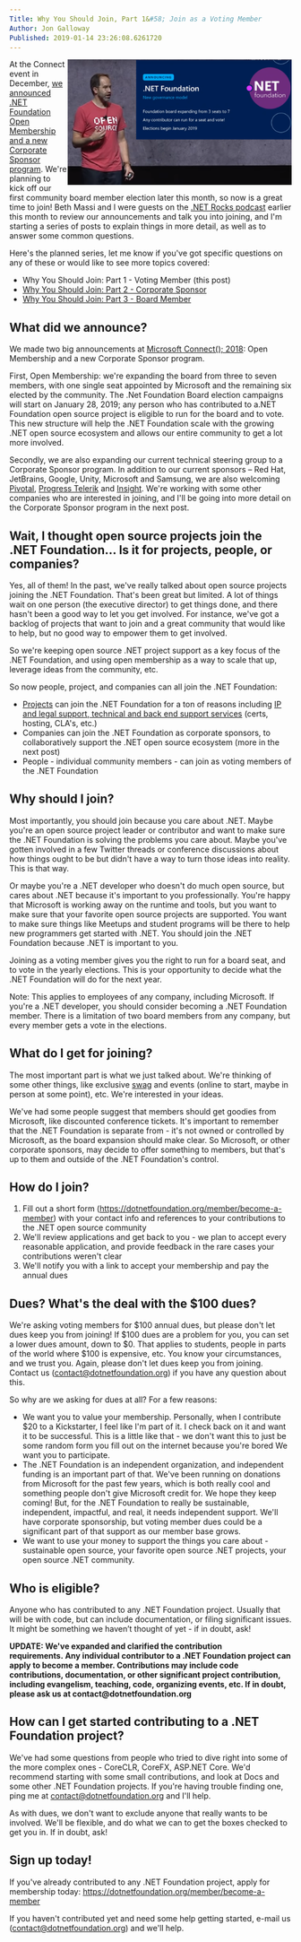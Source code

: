 ```yaml
---
Title: Why You Should Join, Part 1&#58; Join as a Voting Member
Author: Jon Galloway
Published: 2019-01-14 23:26:08.6261720
---
```

<p><img alt="" src="assets/posts/connect-dnf.png" style="float: right; width: 400px; height: 224px;" />At the Connect event in December, <a href="/blog/2018/12/04/announcing-net-foundation-open-membership">we announced .NET Foundation Open Membership and a new Corporate Sponsor program</a>. We're planning to kick off our first community board member election later this month, so now is a great time to join! Beth Massi and I were guests on the <a href="https://dotnetrocks.com/?show=1611">.NET Rocks podcast</a> earlier this month to review our announcements and talk you into joining, and I'm starting a series of posts to explain things in more detail, as well as to answer some common questions.</p>

<p>Here's the planned series, let me know if you've got specific questions on any of these or would like to see more topics covered:</p>

<ul>
<li>Why You Should Join: Part 1 - Voting Member (this post)</li>
<li><a href="/blog/2019/01/16/why-you-should-join-part-2---corporate-sponsor">Why You Should Join: Part 2 - Corporate Sponsor</a></li>
<li><a href="/blog/2019/01/23/why-you-should-join-part-3-become-a-board-member">Why You Should Join: Part 3 - Board Member</a></li>
</ul>

<h2>What did we announce?</h2>

<p>We made two big announcements at <a href="https://www.microsoft.com/en-us/connectevent">Microsoft Connect(); 2018</a>: Open Membership and a new Corporate Sponsor program.</p>

<p>First, Open Membership: we're expanding the board from three to seven members, with one single seat appointed by Microsoft and the remaining six elected by the community. The .Net Foundation Board election campaigns will start o<a>n January 28, 2019</a>; any person who has contributed to a.NET Foundation open source project is eligible to run for the board and to vote. This new structure will help the .NET Foundation scale with the growing .NET open source ecosystem and allows our entire community to get a lot more involved.</p>

<p>Secondly, we are also expanding our current technical steering group to a Corporate Sponsor program. In addition to our current sponsors – Red Hat, JetBrains, Google, Unity, Microsoft and Samsung, we are also welcoming <a href="https://content.pivotal.io/blog/you-re-investing-in-net-and-so-are-we-pivotal-is-now-a-corporate-sponsor-of-the-net-foundation">Pivotal</a>, <a href="https://www.telerik.com/blogs/progress-announces-support-visual-studio-2019-net-core-3-net-foundation-more">Progress Telerik</a> and <a href="https://www.insight.com/">Insight</a>. We're working with some other companies who are interested in joining, and I'll be going into more detail on the Corporate Sponsor program in the next post.</p>

<h2>Wait, I thought open source projects join the .NET Foundation… Is it for projects, people, or companies?</h2>

<p>Yes, all of them! In the past, we've really talked about open source projects joining the .NET Foundation. That's been great but limited. A lot of things wait on one person (the executive director) to get things done, and there hasn't been a good way to let you get involved. For instance, we've got a backlog of projects that want to join and a great community that would like to help, but no good way to empower them to get involved.</p>

<p>So we're keeping open source .NET project support as a key focus of the .NET Foundation, and using open membership as a way to scale that up, leverage ideas from the community, etc.</p>

<p>So now people, project, and companies can all join the .NET Foundation:</p>

<ul>
<li><a href="/projects">Projects</a> can join the .NET Foundation for a ton of reasons including <a href="/about">IP and legal support, technical and back end support services</a> (certs, hosting, CLA's, etc.)</li>
<li>Companies can join the .NET Foundation as corporate sponsors, to collaboratively support the .NET open source ecosystem (more in the next post)</li>
<li>People - individual community members - can join as voting members of the .NET Foundation</li>
</ul>

<h2>Why should I join?</h2>

<p>Most importantly, you should join because you care about .NET. Maybe you're an open source project leader or contributor and want to make sure the .NET Foundation is solving the problems you care about. Maybe you've gotten involved in a few Twitter threads or conference discussions about how things ought to be but didn't have a way to turn those ideas into reality. This is that way.</p>

<p>Or maybe you're a .NET developer who doesn't do much open source, but cares about .NET because it's important to you professionally. You're happy that Microsoft is working away on the runtime and tools, but you want to make sure that your favorite open source projects are supported. You want to make sure things like Meetups and student programs will be there to help new programmers get started with .NET. You should join the .NET Foundation because .NET is important to you.</p>

<p>Joining as a voting member gives you the right to run for a board seat, and to vote in the yearly elections. This is your opportunity to decide what the .NET Foundation will do for the next year.</p>

<p>Note: This applies to employees of any company, including Microsoft. If you're a .NET developer, you should consider becoming a .NET Foundation member. There is a limitation of two board members from any company, but every member gets a vote in the elections.</p>

<h2>What do I get for joining?</h2>

<p>The most important part is what we just talked about. We're thinking of some other things, like exclusive <a href="https://aka.ms/dnfstore">swag</a> and events (online to start, maybe in person at some point), etc. We're interested in your ideas.</p>

<p>We've had some people suggest that members should get goodies from Microsoft, like discounted conference tickets. It's important to remember that the .NET Foundation is separate from - it's not owned or controlled by Microsoft, as the board expansion should make clear. So Microsoft, or other corporate sponsors, may decide to offer something to members, but that's up to them and outside of the .NET Foundation's control.</p>

<h2>How do I join?</h2>

<ol>
<li>Fill out a short form (<a href="/member/become-a-member">https://dotnetfoundation.org/member/become-a-member</a>) with your contact info and references to your contributions to the .NET open source community</li>
<li>We'll review applications and get back to you - we plan to accept every reasonable application, and provide feedback in the rare cases your contributions weren't clear</li>
<li>We'll notify you with a link to accept your membership and pay the annual dues</li>
</ol>

<h2>Dues? What's the deal with the $100 dues?</h2>

<p>We're asking voting members for $100 annual dues, but please don't let dues keep you from joining! If $100 dues are a problem for you, you can set a lower dues amount, down to $0. That applies to students, people in parts of the world where $100 is expensive, etc. You know your circumstances, and we trust you. Again, please don't let dues keep you from joining. Contact us (<a href="mailto:contact@dotnetfoundation.org">contact@dotnetfoundation.org</a>) if you have any question about this.</p>

<p>So why are we asking for dues at all? For a few reasons:</p>

<ul>
<li>We want you to value your membership. Personally, when I contribute $20 to a Kickstarter, I feel like I'm part of it. I check back on it and want it to be successful. This is a little like that - we don't want this to just be some random form you fill out on the internet because you're bored We want you to participate.</li>
<li>The .NET Foundation is an independent organization, and independent funding is an important part of that. We've been running on donations from Microsoft for the past few years, which is both really cool and something people don't give Microsoft credit for. We hope they keep coming! But, for the .NET Foundation to really be sustainable, independent, impactful, and real, it needs independent support. We'll have corporate sponsorship, but voting member dues could be a significant part of that support as our member base grows.</li>
<li>We want to use your money to support the things you care about - sustainable open source, your favorite open source .NET projects, your open source .NET community.</li>
</ul>

<h2>Who is eligible?</h2>

<p>Anyone who has <a>contributed</a>&nbsp;to any .NET Foundation project. Usually&nbsp;that will be with code, but can include documentation, or filing significant issues. It might be something we haven’t thought of yet - if in doubt, ask!</p>

<p><strong>UPDATE: We've expanded and clarified the contribution requirements.&nbsp;Any individual contributor to a .NET Foundation project can apply to become a member. Contributions may include code contributions, documentation, or other significant project contribution, including evangelism, teaching, code, organizing events, etc. If in doubt, please ask us at&nbsp;contact@dotnetfoundation.org</strong></p>

<h2>How can I get started contributing to a .NET Foundation project?</h2>

<p>We've had some questions from people who tried to dive right into some of the more complex ones - CoreCLR, CoreFX, ASP.NET Core. We'd recommend starting with some small contributions, and look at Docs and some other .NET Foundation projects. If you're having trouble finding one, ping me at <a href="mailto:contact@dotnetfoundation.org">contact@dotnetfoundation.org</a> and I'll help.</p>

<p>As with dues, we don't want to exclude anyone that really wants to be involved. We'll be flexible, and do what we can to get the boxes checked to get you in. If in doubt, ask!</p>

<h2>Sign up today!</h2>

<p>If you've already contributed to any .NET Foundation project, apply for membership today: <a href="/member/become-a-member">https://dotnetfoundation.org/member/become-a-member</a></p>

<p>If you haven't contributed yet and need some help getting started, e-mail us (<a href="mailto:contact@dotnetfoundation.org">contact@dotnetfoundation.org</a>) and we'll help.</p>
